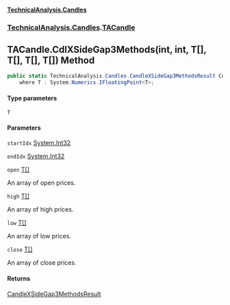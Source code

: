 #### [TechnicalAnalysis.Candles](TechnicalAnalysis.Candles.md 'TechnicalAnalysis.Candles')
### [TechnicalAnalysis.Candles](TechnicalAnalysis.Candles.md#TechnicalAnalysis.Candles 'TechnicalAnalysis.Candles').[TACandle](TACandle.md 'TechnicalAnalysis.Candles.TACandle')

## TACandle.CdlXSideGap3Methods<T>(int, int, T[], T[], T[], T[]) Method

```csharp
public static TechnicalAnalysis.Candles.CandleXSideGap3MethodsResult CdlXSideGap3Methods<T>(int startIdx, int endIdx, T[] open, T[] high, T[] low, T[] close)
    where T : System.Numerics.IFloatingPoint<T>;
```
#### Type parameters

<a name='TechnicalAnalysis.Candles.TACandle.CdlXSideGap3Methods_T_(int,int,T[],T[],T[],T[]).T'></a>

`T`
#### Parameters

<a name='TechnicalAnalysis.Candles.TACandle.CdlXSideGap3Methods_T_(int,int,T[],T[],T[],T[]).startIdx'></a>

`startIdx` [System.Int32](https://docs.microsoft.com/en-us/dotnet/api/System.Int32 'System.Int32')

<a name='TechnicalAnalysis.Candles.TACandle.CdlXSideGap3Methods_T_(int,int,T[],T[],T[],T[]).endIdx'></a>

`endIdx` [System.Int32](https://docs.microsoft.com/en-us/dotnet/api/System.Int32 'System.Int32')

<a name='TechnicalAnalysis.Candles.TACandle.CdlXSideGap3Methods_T_(int,int,T[],T[],T[],T[]).open'></a>

`open` [T](TACandle.CdlXSideGap3Methods_T_(int,int,T[],T[],T[],T[]).md#TechnicalAnalysis.Candles.TACandle.CdlXSideGap3Methods_T_(int,int,T[],T[],T[],T[]).T 'TechnicalAnalysis.Candles.TACandle.CdlXSideGap3Methods<T>(int, int, T[], T[], T[], T[]).T')[[]](https://docs.microsoft.com/en-us/dotnet/api/System.Array 'System.Array')

An array of open prices.

<a name='TechnicalAnalysis.Candles.TACandle.CdlXSideGap3Methods_T_(int,int,T[],T[],T[],T[]).high'></a>

`high` [T](TACandle.CdlXSideGap3Methods_T_(int,int,T[],T[],T[],T[]).md#TechnicalAnalysis.Candles.TACandle.CdlXSideGap3Methods_T_(int,int,T[],T[],T[],T[]).T 'TechnicalAnalysis.Candles.TACandle.CdlXSideGap3Methods<T>(int, int, T[], T[], T[], T[]).T')[[]](https://docs.microsoft.com/en-us/dotnet/api/System.Array 'System.Array')

An array of high prices.

<a name='TechnicalAnalysis.Candles.TACandle.CdlXSideGap3Methods_T_(int,int,T[],T[],T[],T[]).low'></a>

`low` [T](TACandle.CdlXSideGap3Methods_T_(int,int,T[],T[],T[],T[]).md#TechnicalAnalysis.Candles.TACandle.CdlXSideGap3Methods_T_(int,int,T[],T[],T[],T[]).T 'TechnicalAnalysis.Candles.TACandle.CdlXSideGap3Methods<T>(int, int, T[], T[], T[], T[]).T')[[]](https://docs.microsoft.com/en-us/dotnet/api/System.Array 'System.Array')

An array of low prices.

<a name='TechnicalAnalysis.Candles.TACandle.CdlXSideGap3Methods_T_(int,int,T[],T[],T[],T[]).close'></a>

`close` [T](TACandle.CdlXSideGap3Methods_T_(int,int,T[],T[],T[],T[]).md#TechnicalAnalysis.Candles.TACandle.CdlXSideGap3Methods_T_(int,int,T[],T[],T[],T[]).T 'TechnicalAnalysis.Candles.TACandle.CdlXSideGap3Methods<T>(int, int, T[], T[], T[], T[]).T')[[]](https://docs.microsoft.com/en-us/dotnet/api/System.Array 'System.Array')

An array of close prices.

#### Returns
[CandleXSideGap3MethodsResult](CandleXSideGap3MethodsResult.md 'TechnicalAnalysis.Candles.CandleXSideGap3MethodsResult')
